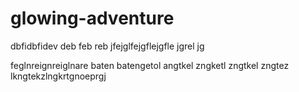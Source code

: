 # glowing-adventure
dbfidbfidev deb
feb
reb
jfejglfejgflejgfle
jgrel
jg



feglnreignreiglnare
baten
batengetol
angtkel
zngketl
zngtkel
zngtez
lkngtekzlngkrtgnoeprgj

